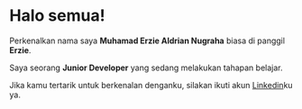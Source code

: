# Halo semua! 

Perkenalkan nama saya **Muhamad Erzie Aldrian Nugraha** biasa di panggil **Erzie**.

Saya seorang **Junior Developer** yang sedang melakukan tahapan belajar.

Jika kamu tertarik untuk berkenalan denganku, silakan ikuti akun [Linkedin](https://www.linkedin.com/in/muhamad-erzie-aldrian-nugraha-142239213/)ku ya.
